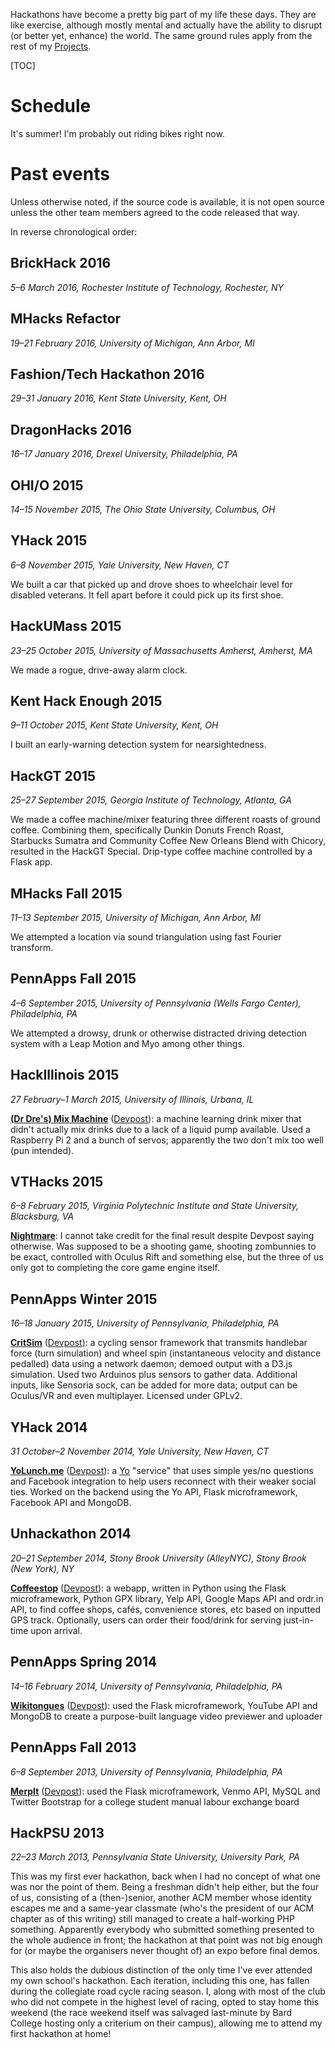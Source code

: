 Hackathons have become a pretty big part of my life these days. They are like exercise, although mostly mental and actually have the ability to disrupt (or better yet, enhance) the world. The same ground rules apply from the rest of my [Projects](/Projects).

[TOC]

# Schedule

It's summer! I'm probably out riding bikes right now.

# Past events

Unless otherwise noted, if the source code is available, it is not open source unless the other team members agreed to the code released that way.

In reverse chronological order:

## BrickHack&nbsp;2016
_5&ndash;6&nbsp;March 2016, Rochester Institute of Technology, Rochester, NY_

## MHacks&nbsp;Refactor
_19&ndash;21&nbsp;February 2016, University of Michigan, Ann Arbor, MI_

## Fashion/Tech Hackathon&nbsp;2016
_29&ndash;31&nbsp;January 2016, Kent State University, Kent, OH_

## DragonHacks&nbsp;2016
_16&ndash;17&nbsp;January 2016, Drexel University, Philadelphia, PA_

## OHI/O&nbsp;2015
_14&ndash;15&nbsp;November 2015, The Ohio State University, Columbus, OH_

## YHack&nbsp;2015
_6&ndash;8&nbsp;November 2015, Yale University, New Haven, CT_

We built a car that picked up and drove shoes to wheelchair level for disabled veterans. It fell apart before it could pick up its first shoe.

## HackUMass&nbsp;2015
_23&ndash;25&nbsp;October 2015, University of Massachusetts Amherst, Amherst, MA_

We made a rogue, drive-away alarm clock.

## Kent Hack Enough&nbsp;2015
_9&ndash;11&nbsp;October 2015, Kent State University, Kent, OH_

I built an early-warning detection system for nearsightedness.

## HackGT&nbsp;2015
_25&ndash;27&nbsp;September 2015, Georgia Institute of Technology, Atlanta, GA_

We made a coffee machine/mixer featuring three different roasts of ground coffee. Combining them, specifically Dunkin Donuts French Roast, Starbucks Sumatra and Community Coffee New Orleans Blend with Chicory, resulted in the HackGT Special. Drip-type coffee machine controlled by a Flask app.

## MHacks Fall&nbsp;2015
_11&ndash;13&nbsp;September 2015, University of Michigan, Ann Arbor, MI_

We attempted a location via sound triangulation using fast Fourier transform.

## PennApps Fall&nbsp;2015
_4&ndash;6&nbsp;September 2015, University of Pennsylvania (Wells Fargo Center), Philadelphia, PA_

We attempted a drowsy, drunk or otherwise distracted driving detection system with a Leap Motion and Myo among other things.

## HackIllinois&nbsp;2015
_27&nbsp;February&ndash;1&nbsp;March 2015, University of Illinois, Urbana, IL_

**[(Dr Dre's) Mix Machine](https://git.vishwin.info/mixmachinebydre.git/)** ([Devpost](http://devpost.com/software/mix-machine)): a machine learning drink mixer that didn't actually mix drinks due to a lack of a liquid pump available. Used a Raspberry Pi&nbsp;2 and a bunch of servos; apparently the two don't mix too well (pun intended).

## VTHacks&nbsp;2015
_6&ndash;8&nbsp;February 2015, Virginia Polytechnic Institute and State University, Blacksburg, VA_

**[Nightmare](http://devpost.com/software/nightmare-wu3ob)**: I cannot take credit for the final result despite Devpost saying otherwise. Was supposed to be a shooting game, shooting zombunnies to be exact, controlled with Oculus Rift and something else, but the three of us only got to completing the core game engine itself.

## PennApps Winter&nbsp;2015
_16&ndash;18&nbsp;January 2015, University of Pennsylvania, Philadelphia, PA_

**[CritSim](https://github.com/Knyte/CritSim)** ([Devpost](http://devpost.com/software/critsim)): a cycling sensor framework that transmits handlebar force (turn simulation) and wheel spin (instantaneous velocity and distance pedalled) data using a network daemon; demoed output with a D3.js simulation. Used two Arduinos plus sensors to gather data. Additional inputs, like Sensoria sock, can be added for more data; output can be Oculus/VR and even multiplayer. Licensed under GPLv2.

## YHack&nbsp;2014
_31&nbsp;October&ndash;2&nbsp;November 2014, Yale University, New Haven, CT_

**[YoLunch.me](https://git.vishwin.info/YoLunch.git/)** ([Devpost](http://devpost.com/software/yolunch-me)): a [Yo](http://justyo.co) "service" that uses simple yes/no questions and Facebook integration to help users reconnect with their weaker social ties. Worked on the backend using the Yo API, Flask microframework, Facebook API and MongoDB.

## Unhackathon&nbsp;2014
_20&ndash;21&nbsp;September 2014, Stony Brook University (AlleyNYC), Stony Brook (New York), NY_

**[Coffeestop](https://git.vishwin.info/coffeestop.git/)** ([Devpost](http://devpost.com/software/coffeestop)): a webapp, written in Python using the Flask microframework, Python GPX library, Yelp API, Google Maps API and ordr.in API, to find coffee shops, cafés, convenience stores, etc based on inputted GPS track. Optionally, users can order their food/drink for serving just-in-time upon arrival.

## PennApps Spring&nbsp;2014
_14&ndash;16&nbsp;February 2014, University of Pennsylvania, Philadelphia, PA_

**[Wikitongues](https://git.vishwin.info/flask-wikitongues.git/)** ([Devpost](http://devpost.com/software/wikitongues)): used the Flask microframework, YouTube API and MongoDB to create a purpose-built language video previewer and uploader

## PennApps Fall&nbsp;2013
_6&ndash;8&nbsp;September 2013, University of Pennsylvania, Philadelphia, PA_

**[MerpIt](https://git.vishwin.info/merpIt.git/)** ([Devpost](http://devpost.com/software/merpit)): used the Flask microframework, Venmo API, MySQL and Twitter Bootstrap for a college student manual labour exchange board

## HackPSU&nbsp;2013
_22&ndash;23&nbsp;March 2013, Pennsylvania State University, University Park, PA_

This was my first ever hackathon, back when I had no concept of what one was nor the point of them. Being a freshman didn't help either, but the four of us, consisting of a (then-)senior, another ACM member whose identity escapes me and a same-year classmate (who's the president of our ACM chapter as of this writing) still managed to create a half-working PHP something. Apparently everybody who submitted something presented to the whole audience in front; the hackathon at that point was not big enough for (or maybe the organisers never thought of) an expo before final demos.

This also holds the dubious distinction of the only time I've ever attended my own school's hackathon. Each iteration, including this one, has fallen during the collegiate road cycle racing season. I, along with most of the club who did not compete in the highest level of racing, opted to stay home this weekend (the race weekend itself was salvaged last-minute by Bard College hosting only a criterium on their campus), allowing me to attend my first hackathon at home!
